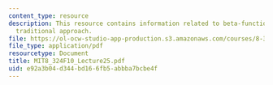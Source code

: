 ```yaml
---
content_type: resource
description: This resource contains information related to beta-functions from the
  traditional approach.
file: https://ol-ocw-studio-app-production.s3.amazonaws.com/courses/8-324-relativistic-quantum-field-theory-ii-fall-2010/e92a3b04d344bd166fb5abbba7bcbe4f_MIT8_324F10_Lecture25.pdf
file_type: application/pdf
resourcetype: Document
title: MIT8_324F10_Lecture25.pdf
uid: e92a3b04-d344-bd16-6fb5-abbba7bcbe4f
---
```

